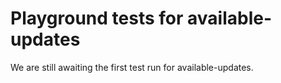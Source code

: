 # Playground tests for available-updates
We are still awaiting the first test run for available-updates.
